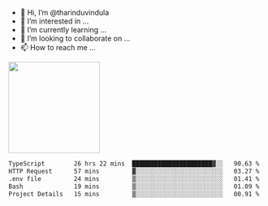 - 👋 Hi, I’m @tharinduvindula
- 👀 I’m interested in ...
- 🌱 I’m currently learning ...
- 💞️ I’m looking to collaborate on ...
- 📫 How to reach me ...

<!---
tharinduvindula/tharinduvindula is a ✨ special ✨ repository because its `README.md` (this file) appears on your GitHub profile.
You can click the Preview link to take a look at your changes.
--->

<img height="180em" src="https://github-readme-stats.vercel.app/api?username=tharinduvindula&show_icons=true&hide_border=false&&count_private=true&include_all_commits=true" />


<!--START_SECTION:waka-->

```txt
TypeScript        26 hrs 22 mins  ██████████████████████▓░░   90.63 %
HTTP Request      57 mins         ▓░░░░░░░░░░░░░░░░░░░░░░░░   03.27 %
.env file         24 mins         ▒░░░░░░░░░░░░░░░░░░░░░░░░   01.41 %
Bash              19 mins         ▒░░░░░░░░░░░░░░░░░░░░░░░░   01.09 %
Project Details   15 mins         ▒░░░░░░░░░░░░░░░░░░░░░░░░   00.91 %
```

<!--END_SECTION:waka-->
